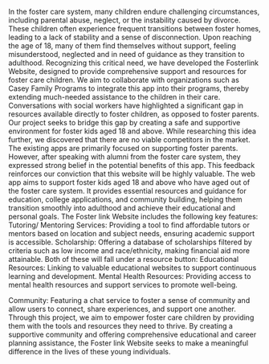 In the foster care system, many children endure challenging circumstances, including parental abuse, neglect, or the instability caused by divorce. These children often experience frequent transitions between foster homes, leading to a lack of stability and a sense of disconnection. Upon reaching the age of 18, many of them find themselves without support, feeling misunderstood, neglected and in need of guidance as they transition to adulthood.
Recognizing this critical need, we have developed the Fosterlink Website, designed to provide comprehensive support and resources for foster care children. We aim to collaborate with organizations such as Casey Family Programs to integrate this app into their programs, thereby extending much-needed assistance to the children in their care. Conversations with social workers have highlighted a significant gap in resources available directly to foster children, as opposed to foster parents. Our project seeks to bridge this gap by creating a safe and supportive environment for foster kids aged 18 and above. While researching this idea further, we discovered that there are no viable competitors in the market. The existing apps are primarily focused on supporting foster parents. However, after speaking with alumni from the foster care system, they expressed strong belief in the potential benefits of this app. This feedback reinforces our conviction that this website will be highly valuable.
The web app aims to support foster kids aged 18 and above who have aged out of the foster care system. It provides essential resources and guidance for education, college applications, and community building, helping them transition smoothly into adulthood and achieve their educational and personal goals.
The Foster link Website includes the following key features:
Tutoring/ Mentoring Services: Providing a tool to find affordable tutors or mentors based on location and subject needs, ensuring academic support is accessible.
Scholarship: Offering a database of scholarships filtered by criteria such as low income and race/ethnicity, making financial aid more attainable.
Both of these will fall under a resource button:
Educational Resources: Linking to valuable educational websites to support continuous learning and development.
Mental Health Resources: Providing access to mental health resources and support services to promote well-being.

Community: Featuring a chat service to foster a sense of community and allow users to connect, share experiences, and support one another.
Through this project, we aim to empower foster care children by providing them with the tools and resources they need to thrive. By creating a supportive community and offering comprehensive educational and career planning assistance, the Foster link Website seeks to make a meaningful difference in the lives of these young individuals.

